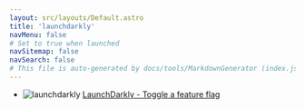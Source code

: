 ```yaml
---
layout: src/layouts/Default.astro
title: 'launchdarkly'
navMenu: false
# Set to true when launched
navSitemap: false
navSearch: false
# This file is auto-generated by docs/tools/MarkdownGenerator (index.js)
---
```


<ul>

<li>

![launchdarkly](https://i.octopus.com/library/step-templates/launchdarkly.png) [LaunchDarkly - Toggle a feature flag](/integrations/launchdarkly/launchdarkly-toggle-a-feature-flag)

</li>
        
</ul>
